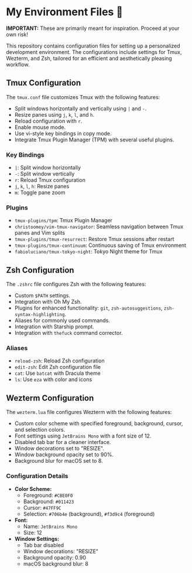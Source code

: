 # My Environment Files 🚀

**IMPORTANT:** These are primarily meant for inspiration. Proceed at your own risk!

This repository contains configuration files for setting up a personalized development environment. The configurations include settings for Tmux, Wezterm, and Zsh, tailored for an efficient and aesthetically pleasing workflow.

## Tmux Configuration

The `tmux.conf` file customizes Tmux with the following features:
- Split windows horizontally and vertically using `|` and `-`.
- Resize panes using `j`, `k`, `l`, and `h`.
- Reload configuration with `r`.
- Enable mouse mode.
- Use vi-style key bindings in copy mode.
- Integrate Tmux Plugin Manager (TPM) with several useful plugins.

### Key Bindings
- `|`: Split window horizontally
- `-`: Split window vertically
- `r`: Reload Tmux configuration
- `j`, `k`, `l`, `h`: Resize panes
- `m`: Toggle pane zoom

### Plugins
- `tmux-plugins/tpm`: Tmux Plugin Manager
- `christoomey/vim-tmux-navigator`: Seamless navigation between Tmux panes and Vim splits
- `tmux-plugins/tmux-resurrect`: Restore Tmux sessions after restart
- `tmux-plugins/tmux-continuum`: Continuous saving of Tmux environment
- `fabioluciano/tmux-tokyo-night`: Tokyo Night theme for Tmux

## Zsh Configuration

The `.zshrc` file configures Zsh with the following features:
- Custom `$PATH` settings.
- Integration with Oh My Zsh.
- Plugins for enhanced functionality: `git`, `zsh-autosuggestions`, `zsh-syntax-highlighting`.
- Aliases for commonly used commands.
- Integration with Starship prompt.
- Integration with `thefuck` command corrector.

### Aliases
- `reload-zsh`: Reload Zsh configuration
- `edit-zsh`: Edit Zsh configuration file
- `cat`: Use `batcat` with Dracula theme
- `ls`: Use `eza` with color and icons

## Wezterm Configuration

The `wezterm.lua` file configures Wezterm with the following features:
- Custom color scheme with specified foreground, background, cursor, and selection colors.
- Font settings using `JetBrains Mono` with a font size of 12.
- Disabled tab bar for a cleaner interface.
- Window decorations set to "RESIZE".
- Window background opacity set to 90%.
- Background blur for macOS set to 8.

### Configuration Details
- **Color Scheme:**
  - Foreground: `#CBE0F0`
  - Background: `#011423`
  - Cursor: `#47FF9C`
  - Selection: `#706b4e` (background), `#f3d9c4` (foreground)
- **Font:**
  - Name: `JetBrains Mono`
  - Size: 12
- **Window Settings:**
  - Tab bar disabled
  - Window decorations: "RESIZE"
  - Background opacity: 0.90
  - macOS background blur: 8

